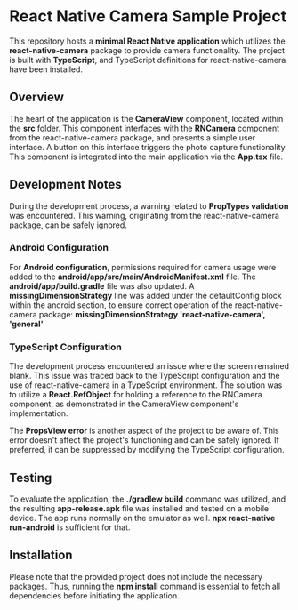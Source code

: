 React Native Camera Sample Project
==================================

This repository hosts a **minimal React Native application** which utilizes the **react-native-camera** package to provide camera functionality. The project is built with **TypeScript**, and TypeScript definitions for react-native-camera have been installed.

Overview
--------

The heart of the application is the **CameraView** component, located within the **src** folder. This component interfaces with the **RNCamera** component from the react-native-camera package, and presents a simple user interface. A button on this interface triggers the photo capture functionality. This component is integrated into the main application via the **App.tsx** file.

Development Notes
-----------------

During the development process, a warning related to **PropTypes validation** was encountered. This warning, originating from the react-native-camera package, can be safely ignored.

### Android Configuration

For **Android configuration**, permissions required for camera usage were added to the **android/app/src/main/AndroidManifest.xml** file. The **android/app/build.gradle** file was also updated. A **missingDimensionStrategy** line was added under the defaultConfig block within the android section, to ensure correct operation of the react-native-camera package:
**missingDimensionStrategy 'react-native-camera', 'general'**

### TypeScript Configuration

The development process encountered an issue where the screen remained blank. This issue was traced back to the TypeScript configuration and the use of react-native-camera in a TypeScript environment. The solution was to utilize a **React.RefObject** for holding a reference to the RNCamera component, as demonstrated in the CameraView component's implementation.

The **PropsView error** is another aspect of the project to be aware of. This error doesn't affect the project's functioning and can be safely ignored. If preferred, it can be suppressed by modifying the TypeScript configuration.

Testing
-------

To evaluate the application, the **./gradlew build** command was utilized, and the resulting **app-release.apk** file was installed and tested on a mobile device. The app runs normally on the emulator as well. **npx react-native run-android** is sufficient for that.

Installation
------------

Please note that the provided project does not include the necessary packages. Thus, running the **npm install** command is essential to fetch all dependencies before initiating the application.
